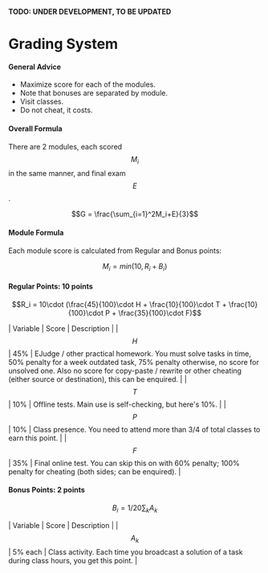 <!---
The JavaScript code below is needed to suppport rendering of TeX formulas in GitHub Pages.

See this for kramdown:
https://mikelove.wordpress.com/2015/07/01/how-to-use-latex-math-in-rmd-to-display-properly-on-github-pages/
https://varunagrawal.github.io/2018/03/27/latex
https://stackoverflow.com/questions/26275645/how-to-support-latex-in-github-pages

This is a guideline to render formulas:
https://coderoad.ru/49970549/Проблема-рендеринга-некоторого-синтаксиса-latex-в-MathJax-с-Jekyll-на-github
-->
<script type="text/javascript" async
  src="https://cdnjs.cloudflare.com/ajax/libs/mathjax/2.7.5/MathJax.js?config=TeX-AMS-MML_HTMLorMML">
  MathJax.Hub.Config({
    tex2jax: {
      inlineMath: [['$$','$$'], ['\\(','\\)']],
      processEscapes: true
    }
  });
</script>

__TODO: UNDER DEVELOPMENT, TO BE UPDATED__
 
<!--- The present text is copied from https://uneex.ru/HSE/RatingFormula -->

# Grading System

#### General Advice

 * Maximize score for each of the modules.
 * Note that bonuses are separated by module.
 * Visit classes.
 * Do not cheat, it costs.

#### Overall Formula

There are 2 modules, each scored $$M_i$$ in the same manner, and final exam $$E$$.

$$G = \frac{\sum_{i=1}^2M_i+E}{3}$$

#### Module Formula

Each module score is calculated from Regular and Bonus points:

$$M_i = min(10, R_i + B_i)$$

#### Regular Points: 10 points

$$R_i = 10\cdot (\frac{45}{100}\cdot H + \frac{10}{100}\cdot T + \frac{10}{100}\cdot P + \frac{35}{100}\cdot F)$$

| Variable | Score | Description |
| $$H$$    | 45%   | EJudge / other practical homework. You must solve tasks in time, 50% penalty for a week outdated task, 75% penalty otherwise, no score for unsolved one. Also no score for copy-paste / rewrite or other cheating (either source or destination), this can be enquired. |
| $$T$$    | 10%   | Offline tests. Main use is self-checking, but here's 10%. |
| $$P$$    | 10%   | Class presence. You need to attend more than 3/4 of total classes to earn this point. |
| $$F$$    | 35%   | Final online test. You can skip this on with 60% penalty; 100% penalty for cheating (both sides; can be enquired). |

#### Bonus Points: 2 points

$$B_i = 1/20\sum_k A_k$$

| Variable | Score   | Description |
| $$A_k$$  | 5% each | Class activity. Each time you broadcast a solution of a task during class hours, you get this point. |
